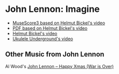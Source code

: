 # John Lennon: Imagine

* [MuseScore3 based on Helmut Bickel's video](./imagine.pdf)
* [PDF based on Helmut Bickel's video](./imagine.pdf)
* [Helmut Bickel's video](https://www.youtube.com/watch?v=SsYFY4EZlEo)
* [Ukulele Underground's video](https://ukuleleunderground.com/2015/08/uke-lesson-93-imagine-john-lennon/)

## Other Music from John Lennon

Al Wood's [John Lennon – Happy Xmas (War is Over)](http://ukulelehunt.com/2020/12/08/john-lennon-happy-xmas-war-is-overtab/)
